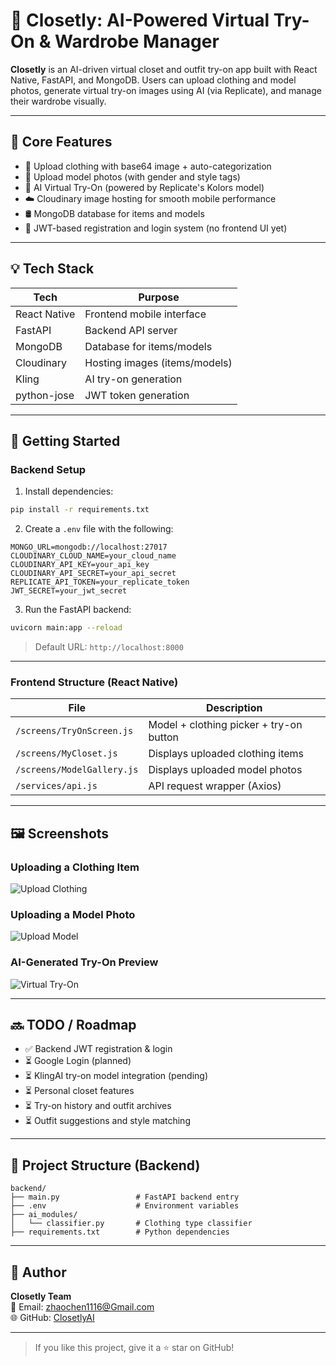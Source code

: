 
# 👗 Closetly: AI-Powered Virtual Try-On & Wardrobe Manager

**Closetly** is an AI-driven virtual closet and outfit try-on app built with React Native, FastAPI, and MongoDB. Users can upload clothing and model photos, generate virtual try-on images using AI (via Replicate), and manage their wardrobe visually.

---

## 🧠 Core Features

- 👕 Upload clothing with base64 image + auto-categorization
- 🧍 Upload model photos (with gender and style tags)
- 🤖 AI Virtual Try-On (powered by Replicate's Kolors model)
- ☁️ Cloudinary image hosting for smooth mobile performance
- 🛢 MongoDB database for items and models
- 🔐 JWT-based registration and login system (no frontend UI yet)

---

## 💡 Tech Stack

| Tech            | Purpose                      |
|-----------------|------------------------------|
| React Native    | Frontend mobile interface    |
| FastAPI         | Backend API server           |
| MongoDB         | Database for items/models    |
| Cloudinary      | Hosting images (items/models)|
| Kling           | AI try-on generation         |
| python-jose     | JWT token generation         |

---

## 🚀 Getting Started

### Backend Setup

1. Install dependencies:

```bash
pip install -r requirements.txt
```

2. Create a `.env` file with the following:

```env
MONGO_URL=mongodb://localhost:27017
CLOUDINARY_CLOUD_NAME=your_cloud_name
CLOUDINARY_API_KEY=your_api_key
CLOUDINARY_API_SECRET=your_api_secret
REPLICATE_API_TOKEN=your_replicate_token
JWT_SECRET=your_jwt_secret
```

3. Run the FastAPI backend:

```bash
uvicorn main:app --reload
```

> Default URL: `http://localhost:8000`

---

### Frontend Structure (React Native)

| File                  | Description                         |
|-----------------------|-------------------------------------|
| `/screens/TryOnScreen.js` | Model + clothing picker + try-on button |
| `/screens/MyCloset.js`    | Displays uploaded clothing items     |
| `/screens/ModelGallery.js`| Displays uploaded model photos      |
| `/services/api.js`        | API request wrapper (Axios)         |

---

## 🖼 Screenshots

### Uploading a Clothing Item
![Upload Clothing](assets/upload-item.png)

### Uploading a Model Photo
![Upload Model](assets/upload-model.png)

### AI-Generated Try-On Preview
![Virtual Try-On](assets/virtual-tryon.png)

---

## 🔜 TODO / Roadmap

- ✅ Backend JWT registration & login
- ⏳ Google Login (planned)
- ⏳ KlingAI try-on model integration (pending)
- ⏳ Personal closet features
- ⏳ Try-on history and outfit archives
- ⏳ Outfit suggestions and style matching

---

## 📁 Project Structure (Backend)

```
backend/
├── main.py                 # FastAPI backend entry
├── .env                    # Environment variables
├── ai_modules/
│   └── classifier.py       # Clothing type classifier
├── requirements.txt        # Python dependencies
```

---

## 👤 Author

**Closetly Team**  
📧 Email: zhaochen1116@Gmail.com  
🌐 GitHub: [ClosetlyAI](https://github.com/yourproject)

---

> If you like this project, give it a ⭐ star on GitHub!
